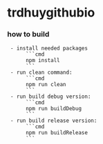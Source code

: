 # trdhuygithubio

### how to build
     - install needed packages 
          ```cmd
          npm install 
          ```
     - run clean command:
          ```cmd
          npm run clean
          ```
     - run build debug version:
          ```cmd
          npm run buildDebug
          ```
     - run build release version:
          ```cmd
          npm run buildRelease
          ```